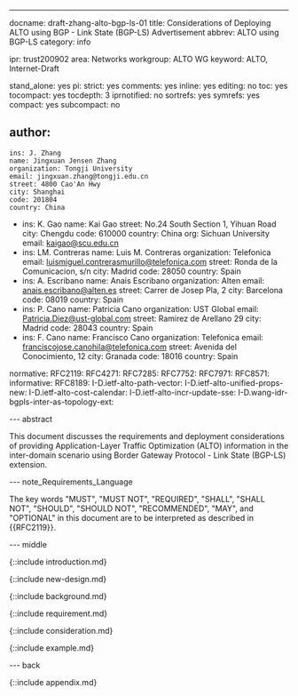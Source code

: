 ---
docname: draft-zhang-alto-bgp-ls-01
title: Considerations of Deploying ALTO using BGP - Link State (BGP-LS) Advertisement
abbrev: ALTO using BGP-LS
category: info

ipr: trust200902
area: Networks
workgroup: ALTO WG
keyword: ALTO, Internet-Draft

stand_alone: yes
pi:
  strict: yes
  comments: yes
  inline: yes
  editing: no
  toc: yes
  tocompact: yes
  tocdepth: 3
  iprnotified: no
  sortrefs: yes
  symrefs: yes
  compact: yes
  subcompact: no

author:
 -
    ins: J. Zhang
    name: Jingxuan Jensen Zhang
    organization: Tongji University
    email: jingxuan.zhang@tongji.edu.cn
    street: 4800 Cao'An Hwy
    city: Shanghai
    code: 201804
    country: China
 -
    ins: K. Gao
    name: Kai Gao
    street: No.24 South Section 1, Yihuan Road
    city: Chengdu
    code: 610000
    country: China
    org: Sichuan University
    email: kaigao@scu.edu.cn
 -
    ins: LM. Contreras
    name: Luis M. Contreras
    organization: Telefonica
    email: luismiguel.contrerasmurillo@telefonica.com
    street: Ronda de la Comunicacion, s/n
    city: Madrid
    code: 28050
    country: Spain
 -
    ins: A. Escribano
    name: Anais Escribano
    organization: Alten
    email: anais.escribano@alten.es
    street: Carrer de Josep Pla, 2
    city: Barcelona
    code: 08019
    country: Spain
 -
    ins: P. Cano
    name: Patricia Cano
    organization: UST Global
    email: Patricia.Diez@ust-global.com
    street: Ramirez de Arellano 29
    city: Madrid
    code: 28043
    country: Spain
 -
    ins: F. Cano
    name: Francisco Cano
    organization: Telefonica
    email: franciscojose.canohila@telefonica.com
    street: Avenida del Conocimiento, 12
    city: Granada
    code: 18016
    country: Spain

normative:
  RFC2119:
  RFC4271:
  RFC7285:
  RFC7752:
  RFC7971:
  RFC8571:
informative:
  RFC8189:
  I-D.ietf-alto-path-vector:
  I-D.ietf-alto-unified-props-new:
  I-D.ietf-alto-cost-calendar:
  I-D.ietf-alto-incr-update-sse:
  I-D.wang-idr-bgpls-inter-as-topology-ext:

--- abstract

This document discusses the requirements and deployment considerations of
providing Application-Layer Traffic Optimization (ALTO) information in the
inter-domain scenario using Border Gateway Protocol - Link State (BGP-LS)
extension.


--- note_Requirements_Language

The key words "MUST", "MUST NOT", "REQUIRED", "SHALL", "SHALL NOT", "SHOULD",
"SHOULD NOT", "RECOMMENDED", "MAY", and "OPTIONAL" in this document are to be
interpreted as described in {{RFC2119}}.

--- middle

{::include introduction.md}

{::include new-design.md}

{::include background.md}

{::include requirement.md}

{::include consideration.md}

{::include example.md}

--- back

{::include appendix.md}
